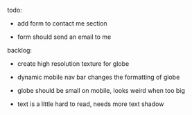 todo:
- add form to contact me section

- form should send an email to me

backlog:
- create high resolution texture for globe

- dynamic mobile nav bar changes the formatting of globe

- globe should be small on mobile, looks weird when too big

- text is a little hard to read, needs more text shadow

